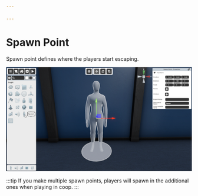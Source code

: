 ```yaml
---

---
```


# Spawn Point

Spawn point defines where the players start escaping.

![Spawn Point Selector](./img/Spawn_Point-Selector.png)

:::tip
If you make multiple spawn points, players will spawn in the additional ones when playing in coop.
:::